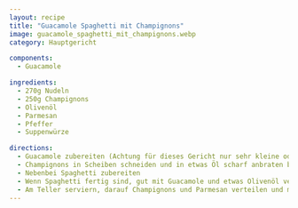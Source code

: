 ```yaml
---
layout: recipe
title: "Guacamole Spaghetti mit Champignons"
image: guacamole_spaghetti_mit_champignons.webp
category: Hauptgericht

components:
  - Guacamole

ingredients:
  - 270g Nudeln
  - 250g Champignons
  - Olivenöl
  - Parmesan
  - Pfeffer
  - Suppenwürze

directions:
  - Guacamole zubereiten (Achtung für dieses Gericht nur sehr kleine oder halbe Zwiebel nehmen!) und Parmesan fein reiben
  - Champignons in Scheiben schneiden und in etwas Öl scharf anbraten bis das Wasser verdampft ist und sie leicht angeröstet sind
  - Nebenbei Spaghetti zubereiten
  - Wenn Spaghetti fertig sind, gut mit Guacamole und etwas Olivenöl vermischen
  - Am Teller serviern, darauf Champignons und Parmesan verteilen und mit etwas Olivenöl abschmecken
---
```

